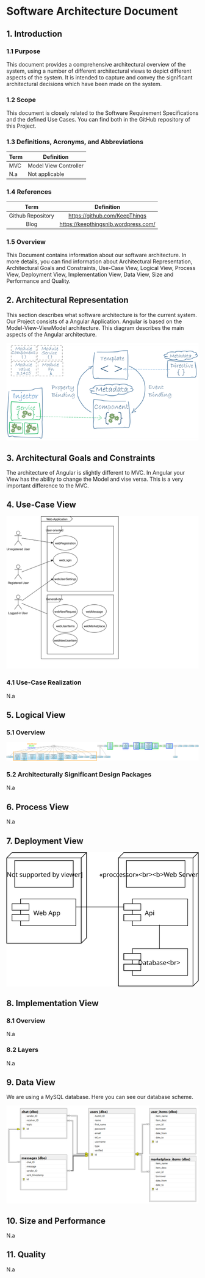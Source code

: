 # Software Architecture Document


## 1. Introduction

### 1.1	Purpose
This document provides a comprehensive architectural overview of the system, using a number of different architectural views to depict different aspects of the system. It is intended to capture and convey the significant architectural decisions which have been made on the system.

### 1.2	Scope
This document is closely related to the Software Requirement Specifications and the defined Use Cases. You can find both in the GitHub repository of this Project. 
 
### 1.3	Definitions, Acronyms, and Abbreviations
|Term |Definition |
|-|-|
|MVC| Model View Controller|
|N.a| Not applicable|

### 1.4	References
|Term|Definition|	
|:-:|:-:|
|Github Repository| https://github.com/KeepThings|
|Blog| https://keepthingsnlb.wordpress.com/|

### 1.5	Overview
This Document contains information about our software architecture. In more details, you can find information about Architectural Representation, Architectural Goals and Constraints, Use-Case View,
Logical View, Process View, Deployment View, Implementation View, Data View, Size and Performance and Quality.


## 2. Architectural Representation
This section describes what software architecture is for the current system. Our Project consists of a Angular Application. Angular is based on the Model-View-ViewModel architecture.
This diagram describes the main aspects of the Angular architecture.

![Alt-Text](m-v-vm_angular.png)

## 3. Architectural Goals and Constraints
The architecture of Angular is slightly different to MVC. In Angular your View has the ability to change the Model and vise versa. This is a very important difference to the MVC.


## 4. Use-Case View
![Alt-Text](../UCD-KeepThings.svg)

### 4.1 Use-Case Realization
N.a


## 5. Logical View

### 5.1 Overview
![Alt-Text](ClassDiagramAngular.png)

### 5.2	Architecturally Significant Design Packages
N.a


## 6. Process View 
N.a


## 7. Deployment View 
![Alt-Text](DeploymentView.svg)


## 8. Implementation View 

### 8.1 Overview
N.a

### 8.2 Layers
N.a


## 9. Data View
We are using a MySQL database. Here you can see our database scheme.

![Alt-Text](DBSchema.png)


## 10. Size and Performance
N.a


## 11. Quality
N.a
